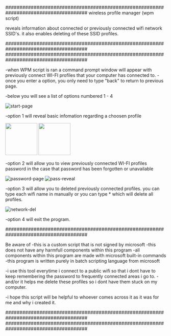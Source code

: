 #####################################################################################
wireless profile manager (wpm script) 

reveals information about connected or previously 
connected wifi network SSID's. it also enables deleting of these SSID profiles.

#####################################################################################
#####################################################################################

-when WPM script is ran a command prompt window will appear with previously connect WI-FI profiles that your computer has connected to. 
-once you enter a option, you only need to type "back" to return to previous page.


-below you will see a list of options numbered 1 - 4

![start-page](https://user-images.githubusercontent.com/52839097/145103913-c2569c22-d262-46b9-9b5f-009fe41bd45d.PNG)


-option 1 will reveal basic infomation regarding a choosen profile

<p align="left">
  <img src="https://user-images.githubusercontent.com/52839097/145108657-d77cba8e-df10-4e0d-ae31-74a1ae718c8f.png" width="100" />
  <img src="https://user-images.githubusercontent.com/52839097/145108636-8a51388b-736e-4ffd-bc66-a974c39104b4.png" width="100" />
</p>  



-option 2 will allow you to view previously connected WI-FI profiles password in the case that password has been forgotten or unavailable 

![password-page](https://user-images.githubusercontent.com/52839097/145103999-e535ba0b-7878-4d7a-95ad-bee58a7e64f0.png)
![pass-reveal](https://user-images.githubusercontent.com/52839097/145109179-a0768232-dddc-4107-9a3c-05273bb3d8e4.png)



-option 3 will allow you to deleted previously connected profiles. you can type each wifi name in manually or you can type * which will delete all profiles.

![network-del](https://user-images.githubusercontent.com/52839097/145104522-bbc86066-34fb-44ff-aead-d54181ae2108.png)



-option 4 will exit the program. 



#####################################################################################

Be aware of
-this is a custom script that is not signed by microsoft 
-this does not have any harmfull components within this program
-all components within this program are made with microsoft built-in commands 
-this program is written purely in batch scripting language from microsoft

-i use this tool everytime i connect to a public wifi so that i dont have to keep remembering the password to frequently connected areas i go to. 
-and/or it helps me delete these profiles so i dont have them stuck on my computer.

-i hope this script will be helpful to whoever comes across it as it was for me and why i created it. 

#####################################################################################
#####################################################################################
